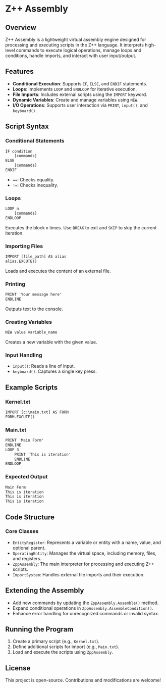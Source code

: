 # Z++ Assembly

## Overview
Z++ Assembly is a lightweight virtual assembly engine designed for processing and executing scripts in the Z++ language. It interprets high-level commands to execute logical operations, manage loops and conditions, handle imports, and interact with user input/output.

## Features
- **Conditional Execution**: Supports `IF`, `ELSE`, and `ENDIF` statements.
- **Loops**: Implements `LOOP` and `ENDLOOP` for iterative execution.
- **File Imports**: Includes external scripts using the `IMPORT` keyword.
- **Dynamic Variables**: Create and manage variables using `NEW`.
- **I/O Operations**: Supports user interaction via `PRINT`, `input()`, and `keyboard()`.

## Script Syntax

### Conditional Statements
```txt
IF condition
    [commands]
ELSE
    [commands]
ENDIF
```
- `==`: Checks equality.
- `!=`: Checks inequality.

### Loops
```txt
LOOP n
    [commands]
ENDLOOP
```
Executes the block `n` times. Use `BREAK` to exit and `SKIP` to skip the current iteration.

### Importing Files
```txt
IMPORT [file_path] AS alias
alias.EXCUTE()
```
Loads and executes the content of an external file.

### Printing
```txt
PRINT 'Your message here'
ENDLINE
```
Outputs text to the console.

### Creating Variables
```txt
NEW value variable_name
```
Creates a new variable with the given value.

### Input Handling
- `input()`: Reads a line of input.
- `keyboard()`: Captures a single key press.

## Example Scripts

### Kernel.txt
```txt
IMPORT [c:\main.txt] AS FORM
FORM.EXCUTE()
```

### Main.txt
```txt
PRINT 'Main Form'
ENDLINE
LOOP 3
    PRINT 'This is iteration'
    ENDLINE
ENDLOOP
```

### Expected Output
```txt
Main Form
This is iteration
This is iteration
This is iteration
```

## Code Structure

### Core Classes
- `EntityRegister`: Represents a variable or entity with a name, value, and optional parent.
- `OperatingEntity`: Manages the virtual space, including memory, files, and registers.
- `ZppAssembly`: The main interpreter for processing and executing Z++ scripts.
- `ImportSystem`: Handles external file imports and their execution.

## Extending the Assembly
- Add new commands by updating the `ZppAssembly.Assemble()` method.
- Expand conditional operations in `ZppAssembly.AssembleCondition()`.
- Enhance error handling for unrecognized commands or invalid syntax.

## Running the Program
1. Create a primary script (e.g., `Kernel.txt`).
2. Define additional scripts for import (e.g., `Main.txt`).
3. Load and execute the scripts using `ZppAssembly`.

## License
This project is open-source. Contributions and modifications are welcome!
